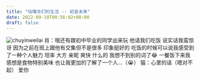 ```yaml
---
title: "咕噜冻们的生活 -- 初音未来"
date: 2022-09-10T00:56:02+08:00
draft: false
---
```


![chuyinweilai](/img/iwtty/chuyinweilai.jpg)
肖：哦还有跟初中毕业的同学出来玩 他请我们吃饭 说实话我蛮惊讶 因为之前在班上跟他有交集但不是很多 印象挺好的 吃饭的时候可以说我感受到了一种个人魅力 坦率 大方 亲昵 爽快 什么的 我想不到别的词了😂 一餐饭下来我感想是食物特别美味 也让我更加的了解了一个人…（😭）
猫：心里的话（嗯对不起）
爱你
